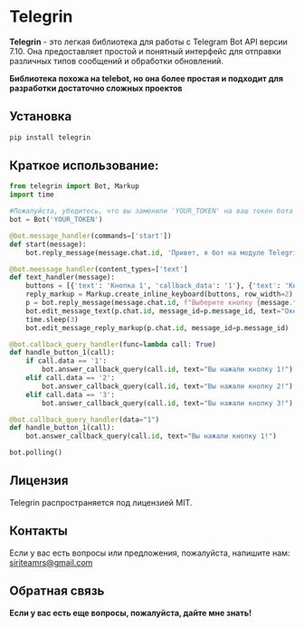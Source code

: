 # Telegrin

**Telegrin** - это легкая библиотека для работы с Telegram Bot API версии 7.10. Она предоставляет простой и понятный интерфейс для отправки различных типов сообщений и обработки обновлений.

__Библиотека похожа на telebot, но она более простая и подходит для разработки достаточно сложных проектов__

## Установка
```bash
pip install telegrin
```

## Краткое использование:
```python
from telegrin import Bot, Markup
import time

#Пожалуйста, убедитесь, что вы заменили 'YOUR_TOKEN' на ваш токен бота Telegram
bot = Bot('YOUR_TOKEN')

@bot.message_handler(commands=['start'])
def start(message):
    bot.reply_message(message.chat.id, 'Привет, я бот на модуле Telegrin!')

@bot.meessage_handler(content_types=['text']
def text_handler(message):
    buttons = [{'text': 'Кнопка 1', 'callback_data': '1'}, {'text': 'Кнопка 2', 'callback_data': '2'}, {'text': 'Кнопка 3', 'callback_data': '3'}]
    reply_markup = Markup.create_inline_keyboard(buttons, row_width=2)
    p = bot.reply_message(message.chat.id, f"Выберите кнопку {message.from_user.first_name}:", reply_markup=reply_markup)
    bot.edit_message_text(p.chat.id, message_id=p.message_id, text="Окей, шучу")
    time.sleep(3)
    bot.edit_message_reply_markup(p.chat.id, message_id=p.message_id)

@bot.callback_query_handler(func=lambda call: True)
def handle_button_1(call):
    if call.data == '1':
        bot.answer_callback_query(call.id, text="Вы нажали кнопку 1!")
    elif call.data == '2':
        bot.answer_callback_query(call.id, text="Вы нажали кнопку 2!")
    elif call.data == '3':
        bot.answer_callback_query(call.id, text="Вы нажали кнопку 3!")

@bot.callback_query_handler(data="1")
def handle_button_1(call):
    bot.answer_callback_query(call.id, text="Вы нажали кнопку 1!")

bot.polling()
```

## Лицензия
Telegrin распространяется под лицензией MIT.

## Контакты
Если у вас есть вопросы или предложения, пожалуйста, напишите нам: siriteamrs@gmail.com

## Обратная связь
**Если у вас есть еще вопросы, пожалуйста, дайте мне знать!**

